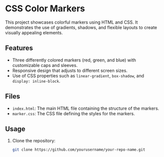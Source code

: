 # CSS Color Markers

This project showcases colorful markers using HTML and CSS. It demonstrates the use of gradients, shadows, and flexible layouts to create visually appealing elements.

## Features

- Three differently colored markers (red, green, and blue) with customizable caps and sleeves.
- Responsive design that adjusts to different screen sizes.
- Use of CSS properties such as `linear-gradient`, `box-shadow`, and `display: inline-block`.

## Files

- `index.html`: The main HTML file containing the structure of the markers.
- `marker.css`: The CSS file defining the styles for the markers.

## Usage

1. Clone the repository:
   ```bash
   git clone https://github.com/yourusername/your-repo-name.git
